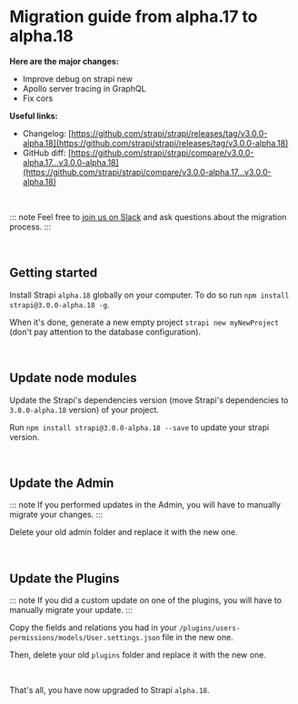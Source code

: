 # Migration guide from alpha.17 to alpha.18

**Here are the major changes:**

- Improve debug on strapi new
- Apollo server tracing in GraphQL
- Fix cors

**Useful links:**
- Changelog: [https://github.com/strapi/strapi/releases/tag/v3.0.0-alpha.18](https://github.com/strapi/strapi/releases/tag/v3.0.0-alpha.18)
- GitHub diff: [https://github.com/strapi/strapi/compare/v3.0.0-alpha.17...v3.0.0-alpha.18](https://github.com/strapi/strapi/compare/v3.0.0-alpha.17...v3.0.0-alpha.18)

<br>

::: note
Feel free to [join us on Slack](http://slack.strapi.io) and ask questions about the migration process.
:::

<br>

## Getting started

Install Strapi `alpha.18` globally on your computer. To do so run `npm install strapi@3.0.0-alpha.18 -g`.

When it's done, generate a new empty project `strapi new myNewProject` (don't pay attention to the database configuration).

<br>

## Update node modules

Update the Strapi's dependencies version (move Strapi's dependencies to `3.0.0-alpha.18` version) of your project.

Run `npm install strapi@3.0.0-alpha.18 --save` to update your strapi version.

<br>

## Update the Admin

::: note
If you performed updates in the Admin, you will have to manually migrate your changes.
:::

Delete your old admin folder and replace it with the new one.

<br>

## Update the Plugins

::: note
If you did a custom update on one of the plugins, you will have to manually migrate your update.
:::

Copy the fields and relations you had in your `/plugins/users-permissions/models/User.settings.json` file in the new one.

Then, delete your old `plugins` folder and replace it with the new one.

<br>

That's all, you have now upgraded to Strapi `alpha.18`.
